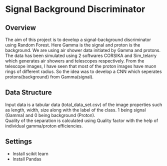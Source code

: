 # Signal Background Discriminator
## __Overview__
The aim of this project is to develop a signal-background discriminator using Random Forest. Here Gamma is the signal and proton is the background. We are using air shower data initiated by Gamma and protons. The data has been simulated using 2 softwares CORSIKA and Sim_telarry which generates air showers and telescopes respectively. From the telescope images, I have seen that most of the proton images have muon rings of different radius. So the idea was to develop a CNN which seperates protons(background) from Gamma(signal).
## __Data Structure__
Input data is a tabular data (total_data_set.csv) of the image properties such as length, width, size along with the label of the class. 1 being signal (Gamma) and 0 being background (Proton). <br>
Quality of the separation is calculated using Quality factor with the help of individual gamma/proton efficiencies.
## __Settings__
- Install scikit learn
- Install Pandas
